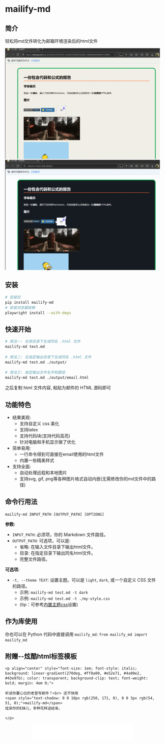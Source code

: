 # mailify-md
## 简介
轻松将md文件转化为邮箱环境渲染后的html文件

<img src="./rsc/light_demo.gif" alt="light_demo">
<img src="./rsc/dark_demo.gif" alt="dark_demo">

## 安装
```bash
# 安装包
pip install mailify-md
# 安装浏览器依赖
playwright install --with-deps
```

## 快速开始
```bash
# 用法一: 在原目录下生成同名 .html 文件
mailify-md test.md

# 用法二: 在指定输出目录下生成同名 .html 文件
mailify-md test.md ./output/

# 用法三: 指定输出文件名字和路径
mailify-md test.md ./output/email.html
```
之后复制 html 文件内容, 粘贴为邮件的 HTML 源码即可

## 功能特色
- 结果美观:
  - 支持自定义 css 美化
  - 支持latex
  - 支持代码块(支持代码高亮)
  - 针对电脑和手机显示做了优化
- 简单易用:
  - 一行命令得到可直接在email使用的html文件
  - 内置一些精美样式
- 支持全面:
  - 自动处理远程和本地图片
  - 支持svg, gif, png等各种图片格式自动内嵌(无需修改你的md文件中的路径)

## 命令行用法

`mailify-md INPUT_PATH [OUTPUT_PATH] [OPTIONS]`

**参数:**
- `INPUT_PATH`:  必须项，你的 Markdown 文件路径。
- `OUTPUT_PATH`: 可选项，可以是:
  - 省略: 在输入文件目录下输出html文件。
  - 目录: 在指定目录下输出同名html文件。
  - 完整文件路径。

**可选项:**
- `-t, --theme TEXT`:  设置主题。可以是 `light`, `dark`, 或一个自定义 CSS 文件的路径。
  - 示例: `mailify-md test.md -t dark`
  - 示例: `mailify-md test.md -t ./my-style.css`
  - (tip：可参考[内置主题css](./src/mailify_md/data/dark_style_bak.css)设置)

## 作为库使用

你也可以在 Python 代码中直接调用 `mailify_md`: `from mailify_md import mailify_md`




## 附赠--炫酷html标签模板
```
<p align="center" style="font-size: 1em; font-style: italic; background: linear-gradient(270deg, #ff8a00, #e52e71, #4a90e2, #43e97b); color: transparent; background-clip: text; font-weight: bold; margin: 4em 0;">

听说你要心仪的老登写邮件？<br> 还不快用
<span style="text-shadow: 0 0 10px rgb(250, 171, 0), 0 0 3px rgb(54, 51, 0);">mailify-md</span>
炫染你的E妹儿，多种花样送给亲。

</p>
```

<p align="center">
    <img src="./rsc/demo.svg" alt="demo" style="max-height: 50px;">
</p>

